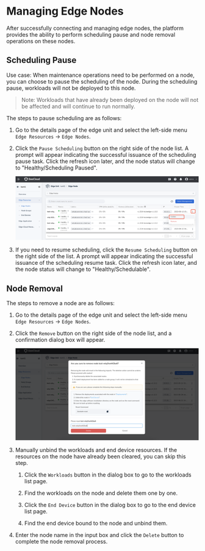 # Managing Edge Nodes

After successfully connecting and managing edge nodes, the platform provides the ability to perform scheduling pause and node removal operations on these nodes.

## Scheduling Pause

Use case: When maintenance operations need to be performed on a node, you can choose to pause the scheduling of the node. During the scheduling pause, workloads will not be deployed to this node.

> Note: Workloads that have already been deployed on the node will not be affected and will continue to run normally.

The steps to pause scheduling are as follows:

1. Go to the details page of the edge unit and select the left-side menu `Edge Resources` -> `Edge Nodes`.

2. Click the `Pause Scheduling` button on the right side of the node list. A prompt will appear indicating the successful issuance of the scheduling pause task. Click the refresh icon later, and the node status will change to "Healthy/Scheduling Paused".

    ![Pause Scheduling](../../images/node-manage-01.png)

3. If you need to resume scheduling, click the `Resume Scheduling` button on the right side of the list. A prompt will appear indicating the successful issuance of the scheduling resume task. Click the refresh icon later, and the node status will change to "Healthy/Schedulable".

## Node Removal

The steps to remove a node are as follows:

1. Go to the details page of the edge unit and select the left-side menu `Edge Resources` -> `Edge Nodes`.

2. Click the `Remove` button on the right side of the node list, and a confirmation dialog box will appear.

    ![Remove Node](../../images/node-manage-02.png)

3. Manually unbind the workloads and end device resources. If the resources on the node have already been cleared, you can skip this step.

    1. Click the `Workloads` button in the dialog box to go to the workloads list page.

    2. Find the workloads on the node and delete them one by one.

    3. Click the `End Device` button in the dialog box to go to the end device list page.

    4. Find the end device bound to the node and unbind them.

4. Enter the node name in the input box and click the `Delete` button to complete the node removal process.
